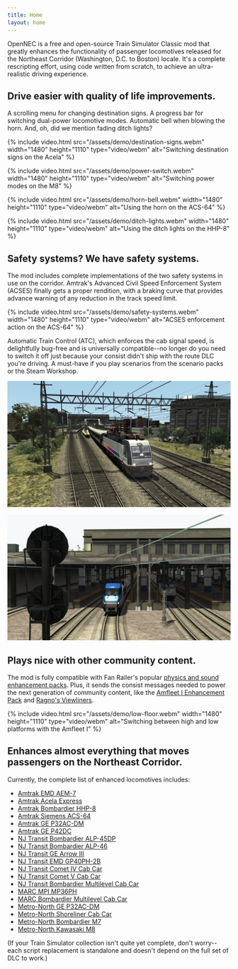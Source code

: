 ```yaml
---
title: Home
layout: home
---
```


OpenNEC is a free and open-source Train Simulator Classic mod that greatly enhances the functionality of passenger locomotives released for the Northeast Corridor (Washington, D.C. to Boston) locale. It's a complete rescripting effort, using code written from scratch, to achieve an ultra-realistic driving experience.

## Drive easier with quality of life improvements.

A scrolling menu for changing destination signs. A progress bar for switching dual-power locomotive modes. Automatic bell when blowing the horn. And, oh, did we mention fading ditch lights?

{% include video.html src="/assets/demo/destination-signs.webm" width="1480" height="1110" type="video/webm" alt="Switching destination signs on the Acela" %}

{% include video.html src="/assets/demo/power-switch.webm" width="1480" height="1110" type="video/webm" alt="Switching power modes on the M8" %}

{% include video.html src="/assets/demo/horn-bell.webm" width="1480" height="1110" type="video/webm" alt="Using the horn on the ACS-64" %}

{% include video.html src="/assets/demo/ditch-lights.webm" width="1480" height="1110" type="video/webm" alt="Using the ditch lights on the HHP-8" %}

## Safety systems? We have safety systems.

The mod includes complete implementations of the two safety systems in use on the corridor. Amtrak's Advanced Civil Speed Enforcement System (ACSES) finally gets a proper rendition, with a braking curve that provides advance warning of any reduction in the track speed limit.

{% include video.html src="/assets/demo/safety-systems.webm" width="1480" height="1110" type="video/webm" alt="ACSES enforcement action on the ACS-64" %}

Automatic Train Control (ATC), which enforces the cab signal speed, is delightfully bug-free and is universally compatible--no longer do you need to switch it off just because your consist didn't ship with the route DLC you're driving. A must-have if you play scenarios from the scenario packs or the Steam Workshop.

![An ALP-46 on the New Haven Line](/assets/demo/alp46-stamford.webp)

![An HHP-8 on the New York-Philadelphia rendition of the NEC](/assets/demo/hhp8-philadelphia.webp)

## Plays nice with other community content.

The mod is fully compatible with Fan Railer's popular [physics and sound enhancement packs](https://www.nyctarailfan.com/frtscmodifications). Plus, it sends the consist messages needed to power the next generation of community content, like the [Amfleet I Enhancement Pack](https://www.trainsimcommunity.com/mods/c1-train-sim-classic/c77-enhancement-packs/i3499-amfleet-i-enhancement-pack) and [Ragno's Viewliners](https://www.trainsimcommunity.com/mods/c1-train-sim-classic/c87-models/i1529-amtrak-viewliner-ii-baggages).

{% include video.html src="/assets/demo/low-floor.webm" width="1480" height="1110" type="video/webm" alt="Switching between high and low platforms with the Amfleet I" %}

## Enhances almost everything that moves passengers on the Northeast Corridor.

Currently, the complete list of enhanced locomotives includes:

- [Amtrak EMD AEM-7](https://store.steampowered.com/app/65232/Train_Simulator_Northeast_Corridor_New_York__Philadelphia_Route_AddOn/)
- [Amtrak Acela Express](https://store.steampowered.com/app/65231/Train_Simulator_Amtrak_Acela_Express_EMU_AddOn/)
- [Amtrak Bombardier HHP-8](https://store.steampowered.com/app/222558/Train_Simulator_Amtrak_HHP8_Loco_AddOn/)
- [Amtrak Siemens ACS-64](https://store.steampowered.com/app/258643/Train_Simulator_NEC_New_YorkNew_Haven_Route_AddOn/)
- [Amtrak GE P32AC-DM](https://store.steampowered.com/app/896719/Train_Simulator_Hudson_Line_New_York__CrotonHarmon_Route_AddOn/)
- [Amtrak GE P42DC](https://store.steampowered.com/app/1429754/Train_Simulator_Northeast_Corridor_Washington_DC__Baltimore_Route_AddOn/)
- [NJ Transit Bombardier ALP-45DP](https://store.steampowered.com/app/325970/Train_Simulator_North_Jersey_Coast_Line_Route_AddOn/)
- [NJ Transit Bombardier ALP-46](https://store.steampowered.com/app/258658/Train_Simulator_NJ_TRANSIT_ALP46_Loco_AddOn/)
- [NJ Transit GE Arrow III](https://store.steampowered.com/app/500247/Train_Simulator_NJ_TRANSIT_Arrow_III_EMU_AddOn/)
- [NJ Transit EMD GP40PH-2B](https://store.steampowered.com/app/325991/Train_Simulator_NJ_TRANSIT_GP40PH2B_Loco_AddOn/)
- [NJ Transit Comet IV Cab Car](https://store.steampowered.com/app/500218/Train_Simulator_North_Jersey_Coast__Morristown_Lines_Route_AddOn/)
- [NJ Transit Comet V Cab Car](https://store.steampowered.com/app/325970/Train_Simulator_North_Jersey_Coast_Line_Route_AddOn/)
- [NJ Transit Bombardier Multilevel Cab Car](https://store.steampowered.com/app/325970/Train_Simulator_North_Jersey_Coast_Line_Route_AddOn/)
- [MARC MPI MP36PH](https://store.steampowered.com/app/1429754/Train_Simulator_Northeast_Corridor_Washington_DC__Baltimore_Route_AddOn/)
- [MARC Bombardier Multilevel Cab Car](https://store.steampowered.com/app/1429754/Train_Simulator_Northeast_Corridor_Washington_DC__Baltimore_Route_AddOn/)
- [Metro-North GE P32AC-DM](https://store.steampowered.com/app/258655/Train_Simulator_MetroNorth_P32_ACDM_Genesis_Loco_AddOn/)
- [Metro-North Shoreliner Cab Car](https://store.steampowered.com/app/258655/Train_Simulator_MetroNorth_P32_ACDM_Genesis_Loco_AddOn/)
- [Metro-North Bombardier M7](https://store.steampowered.com/app/896719/Train_Simulator_Hudson_Line_New_York__CrotonHarmon_Route_AddOn/)
- [Metro-North Kawasaki M8](https://store.steampowered.com/app/258647/Train_Simulator_MetroNorth_Kawasaki_M8_EMU_AddOn/)

(If your Train Simulator collection isn't quite yet complete, don't worry--each script replacement is standalone and doesn't depend on the full set of DLC to work.)
